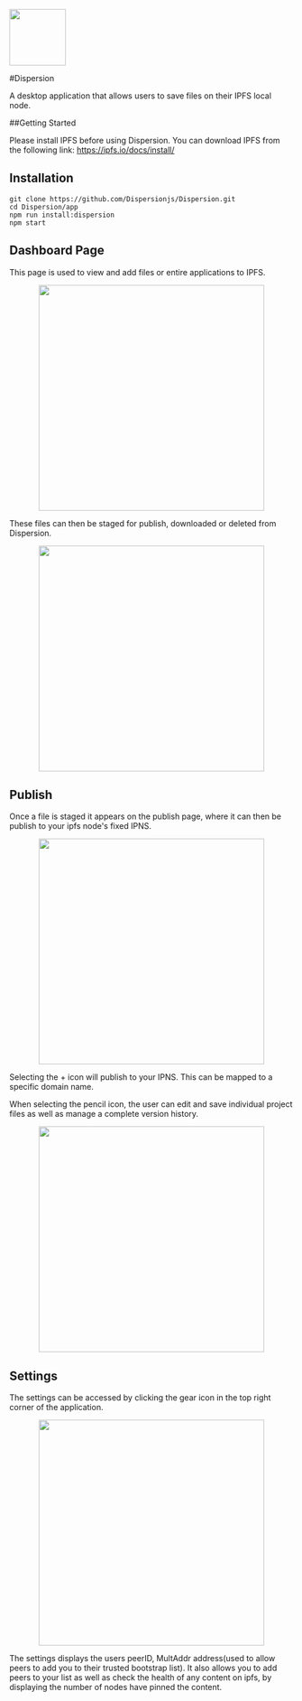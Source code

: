 <p align="left">
  <img src="https://ipfs.io/ipfs/QmdjC7zjKi7pYoo3YatWL6pNvJqDxAZJhXBBeXzXhzhEwp" width="100"/>
</p>

#Dispersion

A desktop application that allows users to save files on their IPFS local node. 

##Getting Started

Please install IPFS before using Dispersion. You can download IPFS from the following link: https://ipfs.io/docs/install/


Installation
------------




```
git clone https://github.com/Dispersionjs/Dispersion.git
cd Dispersion/app
npm run install:dispersion
npm start
```


## Dashboard Page

This page is used to view and add files or entire applications to IPFS.
<p align="center">
  <img src="https://ipfs.io/ipfs/QmQ4j8mLAToanvJygoQYFuL5orU7zw8ecMRYKxjcdME6sJ" width="400"/>
</p>

These files can then be staged for publish, downloaded or deleted from Dispersion.
<p align="center">
  <img src="https://ipfs.io/ipfs/QmWjsFCNnFaZDPCSApKtZR5PVMtmvapbVLmyCXgRGNaCts" width="400"/>
</p>

## Publish 

Once a file is staged it appears on the publish page, where it can then be publish to your ipfs node's fixed IPNS.
<p align="center">
  <img src="https://ipfs.io/ipfs/QmXYuv7d3cAYZpRQTB86jTSoEKKyHpjJYr9hRYJxDwVM7j" width="400"/>
</p>

Selecting the  + icon will publish to your IPNS. This can be mapped to a specific domain name.

When selecting the pencil icon, the user can edit and save individual project files as well as manage a complete version history.

<p align="center">
  <img src="https://ipfs.io/ipfs/QmcMT2yRntrwNaYhKvMVBSZ653xD9uFhNqQTq7MmAad88M" width="400"/>
</p>

## Settings

The settings can be accessed by clicking the gear icon in the top right corner of the application.
<p align="center">
  <img src="https://ipfs.io/ipfs/QmbyaPRa4swXqwzMR41cUqSiNx6fiSG4csDbRVehEVAiUL" width="400"/>
</p>
The settings displays the users peerID, MultAddr address(used to allow peers to add you to their trusted bootstrap list). It also allows you to add peers to your list as well as check the health of any content on ipfs, by displaying the number of nodes have pinned the content.
